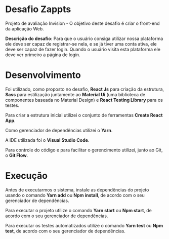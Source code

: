 # Desafio Zappts
Projeto de avaliação Invision - O objetivo deste desafio é criar o front-end da aplicação Web.

**Descrição do desafio**: Para que o usuário consiga utilizar nossa plataforma ele deve ser
capaz de registrar-se nela, e se já tiver uma conta ativa, ele deve ser capaz de fazer login.
Quando o usuário visita esta plataforma ele deve ver primeiro a página de login.


# Desenvolvimento
Foi utilizado, como proposto no desafio, **React Js** para criação da estrutura, **Sass** para estilização juntamente ao **Material Ui** (uma biblioteca de componentes baseada no Material Design) e **React Testing Library** para os testes.

Para criar a estrutura inicial utilizei o conjunto de ferramentas **Create React App**.

Como gerenciador de dependências utilizei o **Yarn**.

A IDE utilizada foi o **Visual Studio Code**.

Para controle do código e para facilitar o gerencimento utilizei, junto ao Git, o **Git Flow**.


# Execução
Antes de executarmos o sistema, instale as dependências do projeto usando o comando **Yarn add** ou **Npm install**, de acordo com o seu gerenciador de dependências.

Para executar o projeto utilize o comando **Yarn start** ou **Npm start**, de acordo com o seu gerenciador de dependências.

Para executar os testes automatizados utilize o comando **Yarn test** ou **Npm test**, de acordo com o seu gerenciador de dependências.